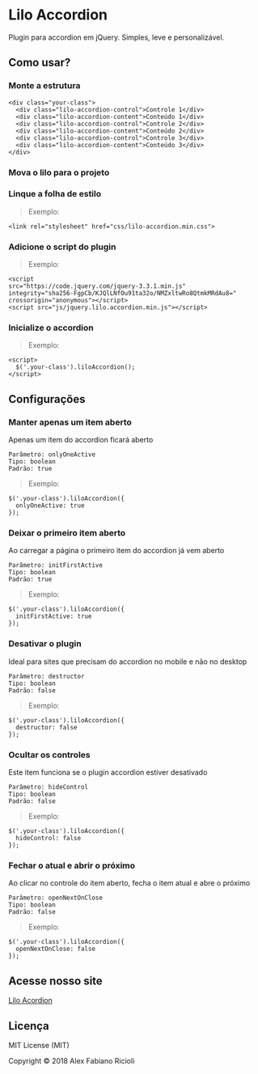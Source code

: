 # Lilo Accordion

Plugin para accordion em jQuery. Simples, leve e personalizável.

## Como usar?

### Monte a estrutura
```
<div class="your-class">
  <div class="lilo-accordion-control">Controle 1</div>
  <div class="lilo-accordion-content">Conteúdo 1</div>
  <div class="lilo-accordion-control">Controle 2</div>
  <div class="lilo-accordion-content">Conteúdo 2</div>
  <div class="lilo-accordion-control">Controle 3</div>
  <div class="lilo-accordion-content">Conteúdo 3</div>
</div>
```
### Mova o lilo para o projeto
### Linque a folha de estilo
> Exemplo:
```
<link rel="stylesheet" href="css/lilo-accordion.min.css">
```
### Adicione o script do plugin
> Exemplo:
```
<script
src="https://code.jquery.com/jquery-3.3.1.min.js"
integrity="sha256-FgpCb/KJQlLNfOu91ta32o/NMZxltwRo8QtmkMRdAu8="
crossorigin="anonymous"></script>
<script src="js/jquery.lilo.accordion.min.js"></script>
```
### Inicialize o accordion
> Exemplo:
```
<script>
  $('.your-class').liloAccordion();
</script>
```

## Configurações
### Manter apenas um item aberto
Apenas um item do accordion ficará aberto
```
Parâmetro: onlyOneActive
Tipo: boolean
Padrão: true
```
> Exemplo:
```
$('.your-class').liloAccordion({
  onlyOneActive: true
});
```
### Deixar o primeiro item aberto
Ao carregar a página o primeiro item do accordion já vem aberto
```
Parâmetro: initFirstActive
Tipo: boolean
Padrão: true
```
> Exemplo:
```
$('.your-class').liloAccordion({
  initFirstActive: true
});
```
### Desativar o plugin
Ideal para sites que precisam do accordion no mobile e não no desktop
```
Parâmetro: destructor
Tipo: boolean
Padrão: false
```
> Exemplo:
```
$('.your-class').liloAccordion({
  destructor: false
});
```
### Ocultar os controles
Este item funciona se o plugin accordion estiver desativado
```
Parâmetro: hideControl
Tipo: boolean
Padrão: false
```
> Exemplo:
```
$('.your-class').liloAccordion({
  hideControl: false
});
```
### Fechar o atual e abrir o próximo
Ao clicar no controle do item aberto, fecha o item atual e abre o próximo
```
Parâmetro: openNextOnClose
Tipo: boolean
Padrão: false
```
> Exemplo:
```
$('.your-class').liloAccordion({
  openNextOnClose: false
});
```

## Acesse nosso site
[Lilo Acordion](https://ricioli.github.io/lilo-accordion/)

## Licença

MIT License (MIT)

Copyright © 2018 Alex Fabiano Ricioli
